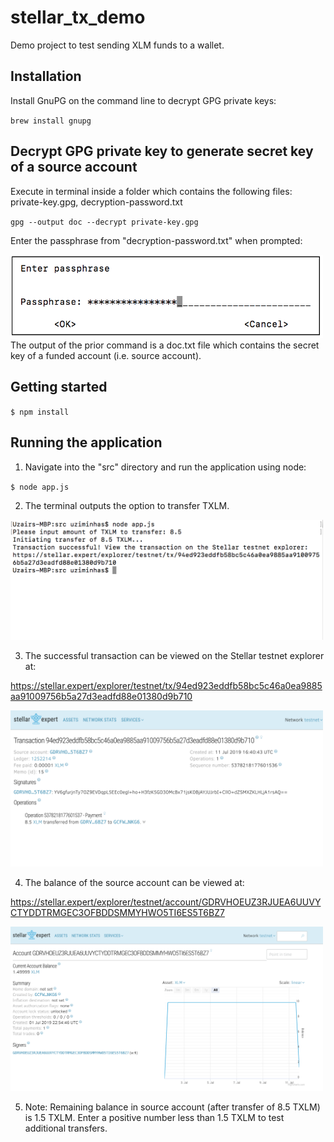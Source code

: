 # stellar_tx_demo
Demo project to test sending XLM funds to a wallet.

## Installation
Install GnuPG on the command line to decrypt GPG private keys:

``
brew install gnupg
``

## Decrypt GPG private key to generate secret key of a source account

Execute in terminal inside a folder which contains the following files: private-key.gpg, decryption-password.txt

``
gpg --output doc --decrypt private-key.gpg
``

Enter the passphrase from "decryption-password.txt" when prompted:

<img src="https://github.com/uziminhas/stellar_tx_demo/blob/master/enter_passphrase.png" width="500">
The output of the prior command is a doc.txt file which contains the secret key of a funded account (i.e. source account).

## Getting started
``
$ npm install
``

## Running the application
1) Navigate into the "src" directory and run the application using node:

``
$ node app.js
``

2) The terminal outputs the option to transfer TXLM.

<img src="https://github.com/uziminhas/stellar_tx_demo/blob/master/command_line.png" width="500">

3) The successful transaction can be viewed on the Stellar testnet explorer at:

https://stellar.expert/explorer/testnet/tx/94ed923eddfb58bc5c46a0ea9885aa91009756b5a27d3eadfd88e01380d9b710

<img src="https://github.com/uziminhas/stellar_tx_demo/blob/master/successful_transaction.png" width="500">

4) The balance of the source account can be viewed at:

https://stellar.expert/explorer/testnet/account/GDRVHOEUZ3RJUEA6UUVYCTYDDTRMGEC3OFBDDSMMYHWO5TI6ES5T6BZ7

<img src="https://github.com/uziminhas/stellar_tx_demo/blob/master/source_account.png" width="500">


5) Note: Remaining balance in source account (after transfer of 8.5 TXLM) is 1.5 TXLM. Enter a positive number less than 1.5 TXLM to test additional transfers.
